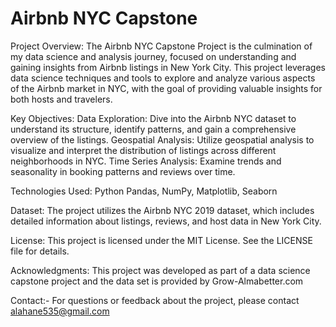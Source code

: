 # Airbnb NYC Capstone 
Project Overview:
  The Airbnb NYC Capstone Project is the culmination of my data science and analysis journey, focused on understanding and gaining insights from Airbnb listings in New York 
  City. This project leverages data science techniques and tools to explore and analyze various aspects of the Airbnb market in NYC, with the goal of providing valuable insights for both hosts and travelers.

Key Objectives:
Data Exploration: Dive into the Airbnb NYC dataset to understand its structure, identify patterns, and gain a comprehensive overview of the listings.
Geospatial Analysis: Utilize geospatial analysis to visualize and interpret the distribution of listings across different neighborhoods in NYC.
Time Series Analysis: Examine trends and seasonality in booking patterns and reviews over time.

Technologies Used:
Python
Pandas, NumPy, Matplotlib, Seaborn

Dataset:
The project utilizes the Airbnb NYC 2019 dataset, which includes detailed information about listings, reviews, and host data in New York City.

License:
This project is licensed under the MIT License. See the LICENSE file for details.

Acknowledgments:
This project was developed as part of a data science capstone project and the data set is provided by Grow-Almabetter.com

Contact:- 
For questions or feedback about the project, please contact alahane535@gmail.com 




